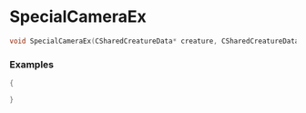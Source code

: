 # SpecialCameraEx

```cpp - C++
void SpecialCameraEx(CSharedCreatureData* creature, CSharedCreatureData* talker, int force, int angle1, int angle2, int time, int duration);
```

### Examples
```cpp - C++
{

}
```
